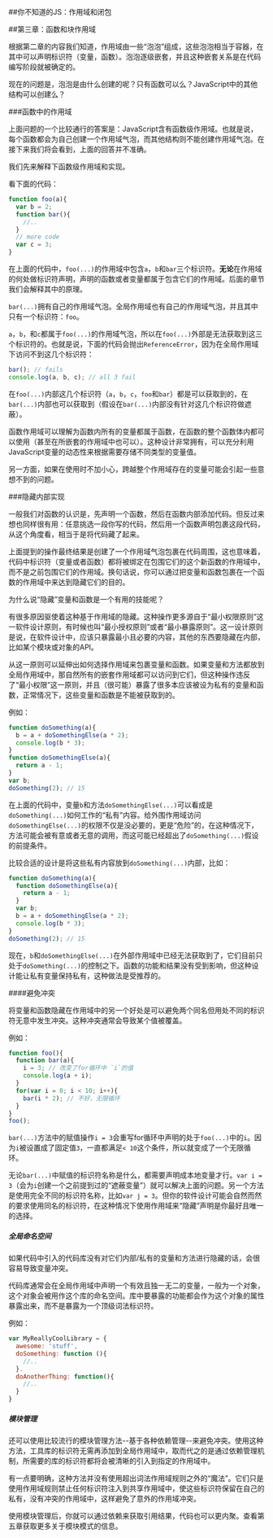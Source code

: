 ##你不知道的JS：作用域和闭包

##第三章：函数和块作用域

根据第二章的内容我们知道，作用域由一些“泡泡”组成，这些泡泡相当于容器，在其中可以声明标识符（变量，函数）。泡泡逐级嵌套，并且这种嵌套关系是在代码编写阶段就被确定的。

现在的问题是，泡泡是由什么创建的呢？只有函数可以么？JavaScript中的其他结构可以创建么？

###函数中的作用域

上面问题的一个比较通行的答案是：JavaScript含有函数级作用域。也就是说，每个函数都会为自己创建一个作用域气泡，而其他结构则不能创建作用域气泡。在接下来我们将会看到，上面的回答并不准确。

我们先来解释下函数级作用域和实现。

看下面的代码：

```javascript
function foo(a){
  var b = 2;
  function bar(){
    //..
  }
  // more code
  var c = 3;
}
```

在上面的代码中，`foo(...)`的作用域中包含`a`，`b`和`bar`三个标识符。**无论**在作用域的何处做标识符声明，声明的函数或者变量都属于包含它们的作用域。后面的章节我们会解释其中的原理。

`bar(...)`拥有自己的作用域气泡。全局作用域也有自己的作用域气泡，并且其中只有一个标识符：`foo`。

`a`，`b`，和`c`都属于`foo(...)`的作用域气泡，所以在`foo(...)`外部是无法获取到这三个标识符的。也就是说，下面的代码会抛出`ReferenceError`，因为在全局作用域下访问不到这几个标识符：

```javascript
bar(); // fails
console.log(a, b, c); // all 3 fail
```

在`foo(...)`内部这几个标识符（`a`，`b`，`c`，`foo`和`bar`）都是可以获取到的，在`bar(...)`内部也可以获取到（假设在`bar(...)`内部没有针对这几个标识符做遮蔽）。

函数作用域可以理解为函数内所有的变量都属于函数，在函数的整个函数体内都可以使用（甚至在所嵌套的作用域中也可以）。这种设计非常拥有，可以充分利用JavaScript变量的动态性来根据需要存储不同类型的变量值。

另一方面，如果在使用时不加小心，跨越整个作用域存在的变量可能会引起一些意想不到的问题。

###隐藏内部实现

一般我们对函数的认识是，先声明一个函数，然后在函数内部添加代码。但反过来想也同样很有用：任意挑选一段你写的代码，然后用一个函数声明包裹这段代码，从这个角度看，相当于是将代码藏了起来。

上面提到的操作最终结果是创建了一个作用域气泡包裹在代码周围，这也意味着，代码中标识符（变量或者函数）都将被绑定在包围它们的这个新函数的作用域中，而不是之前包围它们的作用域。换句话说，你可以通过把变量和函数包裹在一个函数的作用域中来达到隐藏它们的目的。

为什么说“隐藏”变量和函数是一个有用的技能呢？

有很多原因驱使着这种基于作用域的隐藏。这种操作更多源自于“最小权限原则”这一软件设计原则，有时候也叫“最小授权原则”或者“最小暴露原则”。这一设计原则是说，在软件设计中，应该只暴露最小且必要的内容，其他的东西要隐藏在内部，比如某个模块或对象的API。

从这一原则可以延伸出如何选择作用域来包裹变量和函数。如果变量和方法都放到全局作用域中，那自然所有的嵌套作用域都可以访问到它们，但这种操作违反了“最小权限”这一原则，并且（很可能）暴露了很多本应该被设为私有的变量和函数，正常情况下，这些变量和函数是不能被获取到的。

例如：

```javascript
function doSomething(a){
  b = a + doSomethingElse(a * 2);
  console.log(b * 3);
}
function doSomethingElse(a){
  return a - 1;
}
var b;
doSomething(2); // 15
```

在上面的代码中，变量`b`和方法`doSomethingElse(...)`可以看成是`doSomething(...)`如何工作的“私有”内容。给外围作用域访问`doSomethingElse(...)`的权限不仅是没必要的，更是“危险”的，在这种情况下，方法可能会被有意或者无意的调用，而这可能已经超出了`doSomething(...)`假设的前提条件。

比较合适的设计是将这些私有内容放到`doSomething(...)`内部，比如：

```javascript
function doSomething(a){
  function doSomethingElse(a){
    return a - 1;
  }
  var b;
  b = a + doSomethingElse(a * 2);
  console.log(b * 3);
}
doSomething(2); // 15
```

现在，`b`和`doSomethingElse(...)`在外部作用域中已经无法获取到了，它们目前只处于`doSomething(...)`的控制之下。函数的功能和结果没有受到影响，但这种设计能让私有变量保持私有，这种做法是受推荐的。

####避免冲突

将变量和函数隐藏在作用域中的另一个好处是可以避免两个同名但用处不同的标识符无意中发生冲突。这种冲突通常会导致某个值被覆盖。

例如：

```javascript
function foo(){
  function bar(a){
    i = 3; // 改变了for循环中 `i`的值
    console.log(a + i);
  }
  for(var i = 0; i < 10; i++){
    bar(i * 2); // 不好，无限循环
  }
}
foo();
```

`bar(...)`方法中的赋值操作`i = 3`会重写for循环中声明的处于`foo(...)`中的`i`。因为`i`被设置成了固定值`3`，一直都满足`< 10`这个条件，所以就变成了一个无限循环。

无论`bar(...)`中赋值的标识符名称是什么，都需要声明成本地变量才行。`var i = 3`（会为`i`创建一个之前提到过的“遮蔽变量”）就可以解决上面的问题。另一个方法是使用完全不同的标识符名称，比如`var j = 3`。但你的软件设计可能会自然而然的要求使用同名的标识符，在这种情况下使用作用域来“隐藏”声明是你最好且唯一的选择。

##### 全局命名空间

如果代码中引入的代码库没有对它们内部/私有的变量和方法进行隐藏的话，会很容易导致变量冲突。

代码库通常会在全局作用域中声明一个有效且独一无二的变量，一般为一个对象，这个对象会被用作这个库的命名空间。库中要暴露的功能都会作为这个对象的属性暴露出来，而不是暴露为一个顶级词法标识符。

例如：

```javascript
var MyReallyCoolLibrary = {
  awesome: 'stuff',
  doSomething: function (){
    //..
  }.
  doAnotherThing: function(){
    //..
  }
}
```

##### 模块管理

还可以使用比较流行的模块管理方法--基于各种依赖管理--来避免冲突。使用这种方法，工具库的标识符无需再添加到全局作用域中，取而代之的是通过依赖管理机制，所需要的库的标识符都将会被清晰的引入到指定的作用域中。

有一点要明确，这种方法并没有使用超出词法作用域规则之外的“魔法”。它们只是使用作用域规则禁止任何标识符注入到共享作用域中，使这些标识符保留在自己的私有，没有冲突的作用域中，这样避免了意外的作用域冲突。

使用模块管理后，你就可以通过依赖来获取引用结果，代码也可以更内聚。查看第五章获取更多关于模块模式的信息。









